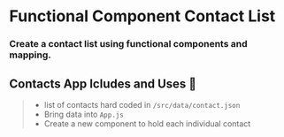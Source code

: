 # Functional Component Contact List

### Create a contact list using functional components and mapping.

## Contacts App Icludes and Uses 📱

> - list of contacts hard coded in `/src/data/contact.json`
> - Bring data into `App.js`
> - Create a new component to hold each individual contact

